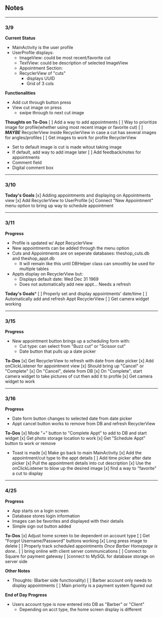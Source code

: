 ## Notes
---

### 3/9
**Current Status**
* MainActivity is the user profile
* UserProfile displays:
  - ImageView: could be most recent/favorite cut
  - TextView: could be description of selected ImageView
  - Appointment Section:
  - RecyclerView of "cuts"
    - displays UUID
    - Grid of 3 cols

**Functionalities**
* Add cut through button press
* View cut image on press
  - swipe through to next cut image

**Thoughts on To-Dos**
[ ] Add a way to add appointments
[ ] Way to prioritize image for profile(whether using most recent image or favorite cut)
[ ] ***MAYBE*** RecyclerView inside RecyclerView in case a cut has several images for angles/profiles
[ ] Get images to work for profile RecyclerView
  - Set to default image is cut is made witout taking image
  - If default, add way to add image later
[ ] Add feedback/notes for appointments
  - Comment field
  - Digital comment box

---

### 3/10
**Today's Goals**
[x] Adding appointments and displaying on Appointments view
[x] Add RecyclerView to UserProfile
[x] Connect "New Appointment" menu option to bring up way to schedule appointment

---

### 3/11

**Progress**
- Profile is updated w/ Appt RecyclerView
- New appointments can be added through the menu option
- Cuts and Appointments are on seperate databases: theshop_cuts.db and theshop_appt.db
  - It will remain like this until DBHelper class can smoothly be used for multiple tables
- Appts display on RecyclerView but:
  - Displays default date: Wed Dec 31 1969
  - Does not automatically add new appt... Needs a refresh

**Today's Goals***
[ ] Properly set and display appointments' date/time
[ ] Automatically add and refresh Appt RecyclerView
[ ] Get camera widget working

---

### 3/15

**Progress**
- New appointment button brings up a scheduling form with:
  * Cut type: can select from "Buzz cut" or "Scissor cut"
  * Date button that pulls up a date picker

**To-Dos**
[x] Get RecyclerView to refresh with date from date picker
[x] Add onClickListener for appointment view
  [x] Should bring up "Cancel" or "Complete"
  [x] On "Cancel", delete from DB
  [x] On "Complete", start camera widget to take pictures of cut then add it to profile
    [x] Get camera widget to work

---

### 3/16

**Progress**
- Date form button changes to selected date from date picker
- Appt cancel button works to remove from DB and refresh RecyclerView

**To-Dos**
[x] Mode "+" button to "Complete Appt" to add to DB and start widget
[x] Get photo storage location to work
[x] Get "Schedule Appt" button to work or remove
  - Toast is made
  [x] Make go back to main MainActivity
[x] Add the appointment/cut type to the appt details
[ ] Add time picker after date picker
[x] Pull the appointment details into cut description
[x] Use the onClickListener to blow up the desired image
[x] find a way to "favorite" a cut to display

---

### 4/25

**Progress**
- App starts on a login screen
- Database stores login information
- Images can be favorites and displayed with their details
- Simple sign out button added

**To-Dos**
[x] Adjust home screen to be dependent on account type
[ ] Get "Forgot Username/Password" buttons working
[x] Long press image to delete
[ ] Properly track scheduled appointments
*Once Barber Homepage is done..*
  [ ] bring online with client server communications
  [ ] Connect to Square for payment gateway
  [ ]connect to MySQL for database storage on server side 

**Other Notes**
* Thoughts: (Barber side functionality)
  [ ] Barber account only needs to display appointments
  [ ] Main priority is a payment system figured out

**End of Day Progress**
- Users account type is now entered into DB as "Barber" or "Client"
  - Depending on acct type, the home screen display is different
